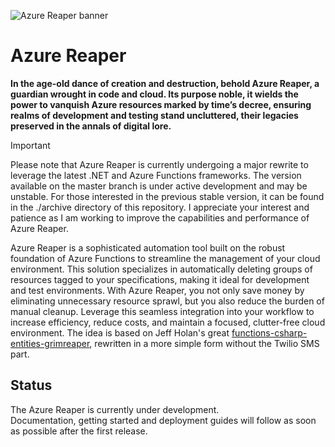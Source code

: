 ![Azure Reaper banner](./assets/reaper_banner.png)

# Azure Reaper

**In the age-old dance of creation and destruction, behold Azure Reaper, a guardian wrought in code and cloud. Its purpose noble, it wields the power to vanquish Azure resources marked by time’s decree, ensuring realms of development and testing stand uncluttered, their legacies preserved in the annals of digital lore.**

> [!IMPORTANT]
> Please note that Azure Reaper is currently undergoing a major rewrite to leverage the latest .NET and Azure Functions frameworks. The version available on the master branch is under active development and may be unstable. For those interested in the previous stable version, it can be found in the ./archive directory of this repository. I appreciate your interest and patience as I am working to improve the capabilities and performance of Azure Reaper.

Azure Reaper is a sophisticated automation tool built on the robust foundation of Azure Functions to streamline the management of your cloud environment. This solution specializes in automatically deleting groups of resources tagged to your specifications, making it ideal for development and test environments. With Azure Reaper, you not only save money by eliminating unnecessary resource sprawl, but you also reduce the burden of manual cleanup. Leverage this seamless integration into your workflow to increase efficiency, reduce costs, and maintain a focused, clutter-free cloud environment.
The idea is based on Jeff Holan's great [functions-csharp-entities-grimreaper](https://github.com/jeffhollan/functions-csharp-entities-grimreaper), rewritten in a more simple form without the Twilio SMS part. 

## Status
The Azure Reaper is currently under development.  
Documentation, getting started and deployment guides will follow as soon as possible after the first release.
